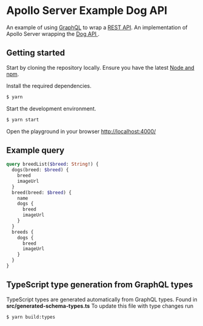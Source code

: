 # Apollo Server Example Dog API

An example of using [GraphQL](https://graphql.org/) to wrap a [REST API](https://en.wikipedia.org/wiki/Representational_state_transfer).
An implementation of Apollo Server wrapping the [Dog API ](https://dog.ceo/dog-api/).

## Getting started

Start by cloning the repository locally.
Ensure you have the latest [Node and npm](https://nodejs.org/en/).

Install the required dependencies.

```bash
$ yarn
```

Start the development environment.

```bash
$ yarn start
```

Open the playground in your browser [http://localhost:4000/](http://localhost:4000/)

## Example query

```GraphQL
query breedList($breed: String!) {
  dogs(breed: $breed) {
    breed
    imageUrl
  }
  breed(breed: $breed) {
    name
    dogs {
      breed
      imageUrl
    }
  }
  breeds {
    dogs {
      breed
      imageUrl
    }
  }
}
```

## TypeScript type generation from GraphQL types

TypeScript types are generated automatically from GraphQL types.
Found in **src/generated-schema-types.ts**
To update this file with type changes run

```bash
$ yarn build:types
```
